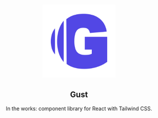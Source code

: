 <div align="center">

<img src="public/GustIconBlue.svg" width="200">

## Gust

In the works: component library for React with Tailwind CSS.

</div>
